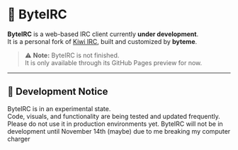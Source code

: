 # 💾 ByteIRC

**ByteIRC** is a web-based IRC client currently **under development**.  
It is a personal fork of [Kiwi IRC](https://github.com/kiwiirc/kiwiirc), built and customized by **byteme**.

> ⚠️ **Note:** ByteIRC is not finished.  
> It is only available through its GitHub Pages preview for now. 

---

## 🧩 Development Notice

ByteIRC is in an experimental state.  
Code, visuals, and functionality are being tested and updated frequently.  
Please do not use it in production environments yet.
ByteIRC will not be in development until November 14th (maybe) due to me breaking my computer charger